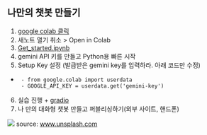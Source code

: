 ## 나만의 챗봇 만들기
1. [google colab 클릭](https://colab.research.google.com/)
2. 새노트 열기 취소 > Open in Colab
3. [Get_started.ipynb](https://colab.research.google.com/github/google-gemini/cookbook/blob/main/quickstarts/Get_started.ipynb)
4. gemini API 키를 만들고 Python용 빠른 시작
5. Setup Key 설정 (발급받은 gemini key를 입력하라. 아래 코드만 수정)
-      - from google.colab import userdata
       - GOOGLE_API_KEY = userdata.get('gemini-key')
6. 실습 진행 + [gradio](https://www.gradio.app/playground)
7. 나 만의 대화형 챗봇 만들고 퍼블리싱하기(외부 사이트, 핸드폰)
   
![](https://images.unsplash.com/photo-1657276055907-1ebd236c9850?w=600&auto=format&fit=crop&q=60&ixlib=rb-4.1.0&ixid=M3wxMjA3fDB8MHxzZWFyY2h8MTZ8fGxhcmdlJTIwbGFuZ3VhZ2UlMjBtb2RlbCUyMHRyYW5zZm9ybWVyfGVufDB8fDB8fHww)
source: www.unsplash.com 
